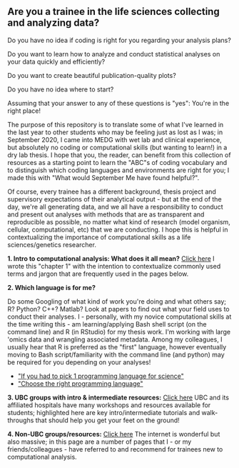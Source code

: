 ## Are you a trainee in the life sciences collecting and analyzing data?

Do you have no idea if coding is right for you regarding your analysis plans? 

Do you want to learn how to analyze and conduct statistical analyses on your data quickly and efficiently? 

Do you want to create beautiful publication-quality plots?

Do you have no idea where to start?

Assuming that your answer to any of these questions is "yes": You're in the right place!

The purpose of this repository is to translate some of what I've learned in the last year to other students who may be feeling just as lost as I was; in September 2020, I came into MEDG with wet lab and clinical experience, but absolutely no coding or computational skills (but wanting to learn!) in a dry lab thesis. I hope that you, the reader, can benefit from this collection of resources as a starting point to learn the "ABC"s of coding vocabulary and to distinguish which coding languages and environments are right for you; I made this with "What would September Me have found helpful?".

Of course, every trainee has a different background, thesis project and supervisory expectations of their analytical output - but at the end of the day, we're all generating data, and we all have a responsibility to conduct and present out analyses with methods that are as transparent and reproducible as possible, no matter what kind of research (model organism, cellular, computational, etc) that we are conducting. I hope this is helpful in contextualizing the importance of computational skills as a life sciences/genetics researcher.

**1. Intro to computational analysis: What does it all mean?** [Click here](https://github.com/ettheberge/Coding_Intro/blob/main/Intro-to-Computational-Analysis.md)
I wrote this "chapter 1" with the intention to contextualize commonly used terms and jargon that are frequently used in the pages below.

**2. Which language is for me?**

Do some Googling of what kind of work you're doing and what others say; R? Python? C++? Matlab? Look at papers to find out what your field uses to conduct their analyses. I - personally, with my novice computational skills at the time writing this - am learning/applying Bash shell script (on the command line) and R (in RStudio) for my thesis work. I'm working with large 'omics data and wrangling associated metadata. Among my colleagues, I usually hear that R is preferred as the "first" language, however eventually moving to Bash script/familiarity with the command line (and python) may be required for you depending on your analyses!

- ["If you had to pick 1 programming language for science"](https://www.quora.com/If-you-had-to-pick-1-programming-language-that-a-scientist-in-the-life-sciences-should-know-what-would-it-be)
- ["Choose the right programming language"](https://www.mygreatlearning.com/blog/choose-the-right-programming-language/)

**3. UBC groups with intro & intermediate resources:** [Click here](https://github.com/ettheberge/Coding_Intro/tree/main/UBC_groups_resources)
UBC and its affiliated hospitals have many workshops and resources available for students; highlighted here are key intro/intermediate tutorials and walk-throughs that should help you get your feet on the ground!

**4. Non-UBC groups/resources:** [Click here](https://github.com/ettheberge/Coding_Intro/tree/main/Student_Groups)
The internet is wonderful but also massive; in this page are a number of pages that I - or my friends/colleagues - have referred to and recommend for trainees new to computational analysis.

